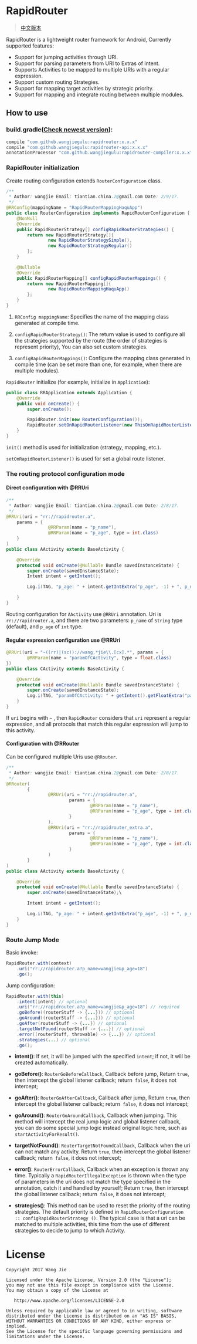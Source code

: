 # RapidRouter

> [中文版本](README-zh.md)

RapidRouter is a lightweight router framework for Android, Currently supported features:

- Support for jumping activities through URI.
- Support for parsing parameters from URI to Extras of Intent.
- Supports Activities to be mapped to multiple URIs with a regular expression.
- Support custom routing Strategies.
- Support for mapping target activities by strategic priority.
- Support for mapping and integrate routing between multiple modules.

## How to use

### build.gradle([Check newest version](http://search.maven.org/#search%7Cga%7C1%7Ccom.github.wangjiegulu%20RapidRouter)):
```groovy
compile "com.github.wangjiegulu:rapidrouter:x.x.x"
compile "com.github.wangjiegulu:rapidrouter-api:x.x.x"
annotationProcessor "com.github.wangjiegulu:rapidrouter-compiler:x.x.x"
```


### RapidRouter initialization

Create routing configuration extends `RouterConfiguration` class.

```java
/**
 * Author: wangjie Email: tiantian.china.2@gmail.com Date: 2/9/17.
 */
@RRConfig(mappingName = "RapidRouterMappingHaquApp")
public class RouterConfiguration implements RapidRouterConfiguration {
    @NonNull
    @Override
    public RapidRouterStrategy[] configRapidRouterStrategies() {
        return new RapidRouterStrategy[]{
                new RapidRouterStrategySimple(),
                new RapidRouterStrategyRegular()
        };
    }

    @Nullable
    @Override
    public RapidRouterMapping[] configRapidRouterMappings() {
        return new RapidRouterMapping[]{
                new RapidRouterMappingHaquApp()
        };
    }
}
```

1. `RRConfig mappingName`: Specifies the name of the mapping class generated at compile time.

2. `configRapidRouterStrategy()`: The return value is used to configure all the strategies supported by the route (the order of strategies is represent priority), You can also set custom strategies.

3. `configRapidRouterMappings()`: Configure the mapping class generated in compile time (can be set more than one, for example, when there are multiple modules).

`RapidRouter` initialize (for example, initialize in `Application`):

```java
public class RRApplication extends Application {
    @Override
    public void onCreate() {
        super.onCreate();

        RapidRouter.init(new RouterConfiguration());
        RapidRouter.setOnRapidRouterListener(new ThisOnRapidRouterListener());
    }
}
```

`init()` method is used for initialization (strategy, mapping, etc.).

`setOnRapidRouterListener()` is used for set a global route listener.

### The routing protocol configuration mode

#### Direct configuration with @RRUri

```java
/**
 * Author: wangjie Email: tiantian.china.2@gmail.com Date: 2/8/17.
 */
@RRUri(uri = "rr://rapidrouter.a",
	params = {
	    		@RRParam(name = "p_name"),
	    		@RRParam(name = "p_age", type = int.class)
	}
)
public class AActivity extends BaseActivity {

    @Override
    protected void onCreate(@Nullable Bundle savedInstanceState) {
        super.onCreate(savedInstanceState);
        Intent intent = getIntent();

        Log.i(TAG, "p_age: " + intent.getIntExtra("p_age", -1) + ", p_name: " + intent.getStringExtra("p_name"));

    }
}
```

Routing configuration for `AActivity` use `@RRUri` annotation. Uri is `rr://rapidrouter.a`, and there are two parameters: `p_name` of `String` type (default), and `p_age` of `int` type.

#### Regular expression configuration use @RRUri

```java
@RRUri(uri = "~((rr)|(sc))://wang.*jie\\.[cx].*", params = {
        @RRParam(name = "paramOfCActivity", type = float.class)
})
public class CActivity extends BaseActivity {

    @Override
    protected void onCreate(@Nullable Bundle savedInstanceState) {
        super.onCreate(savedInstanceState);
        Log.i(TAG, "paramOfCActivity: " + getIntent().getFloatExtra("paramOfCActivity", -1L));
    }
}
```

If `uri` begins with `~` , then `RapidRouter` considers that `uri` represent a regular expression, and all protocols that match this regular expression will jump to this activity.

#### Configuration with @RRouter

Can be configured multiple Uris use `@RRouter`.

```java
/**
 * Author: wangjie Email: tiantian.china.2@gmail.com Date: 2/8/17.
 */
@RRouter(
        {
                @RRUri(uri = "rr://rapidrouter.a",
                        params = {
                                @RRParam(name = "p_name"),
                                @RRParam(name = "p_age", type = int.class)
                        }
                ),
                @RRUri(uri = "rr://rapidrouter_extra.a",
                        params = {
                                @RRParam(name = "p_name"),
                                @RRParam(name = "p_age", type = int.class)
                        }
                )
        }
)
public class AActivity extends BaseActivity {

    @Override
    protected void onCreate(@Nullable Bundle savedInstanceState) {
        super.onCreate(savedInstanceState);\

        Intent intent = getIntent();

        Log.i(TAG, "p_age: " + intent.getIntExtra("p_age", -1) + ", p_name: " + intent.getStringExtra("p_name"));
    }
}
```

### Route Jump Mode

Basic invoke:

```java
RapidRouter.with(context)
    .uri("rr://rapidrouter.a?p_name=wangjie&p_age=18")
    .go();
```

Jump configuration:

```java
RapidRouter.with(this)
	.intent(intent) // optional
	.uri("rr://rapidrouter.a?p_name=wangjie&p_age=18") // required
	.goBefore((routerStuff -> {...})) // optional
	.goAround((routerStuff -> {...})) // optional
	.goAfter(routerStuff -> {...}) // optional
	.targetNotFound(routerStuff -> {...}) // optional
	.error((routerStuff, throwable) -> {...}) // optional
	.strategies(...) // optional
	.go();
```

- **intent()**: If set, it will be jumped with the specified `intent`; if not, it will be created automatically.

- **goBefore()**: `RouterGoBeforeCallback`, Callback before jump, Return `true`, then intercept the global listener callback; return` false`, it does not intercept;

- **goAfter()**: `RouterGoAfterCallback`, Callback after jump, Return `true`, then intercept the global listener callback; return` false`, it does not intercept;

- **goAround()**: `RouterGoAroundCallback`, Callback when jumping. This method will intercept the real jump logic and global listener callback, you can do some special jump logic instead original logic here, such as `startActivityForResult()`.

- **targetNotFound()**: `RouterTargetNotFoundCallback`, Callback when the uri can not match any activity. Return `true`, then intercept the global listener callback; return` false`, it does not intercept;

- **error()**: `RouterErrorCallback`, Callback when an exception is thrown any time. Typically a `RapidRouterIllegalException` is thrown when the type of parameters in the uri does not match the type specified in the annotation, catch it and handled by yourself; Return `true`, then intercept the global listener callback; return` false`, it does not intercept;

- **strategies()**: This method can be used to reset the priority of the routing strategies. The default priority is defined in `RapidRouterConfiguration :: configRapidRouterStrategy ()`.
The typical case is that a uri can be matched to multiple activities, this time from the use of different strategies to decide to jump to which Activity.


License
=======

    Copyright 2017 Wang Jie

    Licensed under the Apache License, Version 2.0 (the "License");
    you may not use this file except in compliance with the License.
    You may obtain a copy of the License at

       http://www.apache.org/licenses/LICENSE-2.0

    Unless required by applicable law or agreed to in writing, software
    distributed under the License is distributed on an "AS IS" BASIS,
    WITHOUT WARRANTIES OR CONDITIONS OF ANY KIND, either express or implied.
    See the License for the specific language governing permissions and
    limitations under the License.


